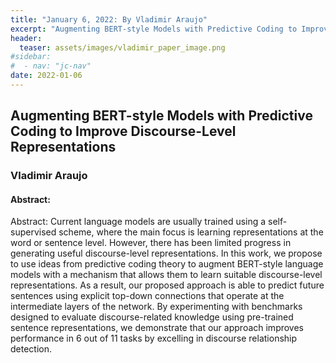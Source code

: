 ```yaml
---
title: "January 6, 2022: By Vladimir Araujo"
excerpt: "Augmenting BERT-style Models with Predictive Coding to Improve Discourse-Level Representations"
header:
  teaser: assets/images/vladimir_paper_image.png
#sidebar:
#  - nav: "jc-nav"
date: 2022-01-06
---
```


## Augmenting BERT-style Models with Predictive Coding to Improve Discourse-Level Representations

### Vladimir Araujo

#### Abstract:
Abstract:
Current language models are usually trained using a self-supervised scheme, where the main focus is learning representations at the word or sentence level. However, there has been limited progress in generating useful discourse-level representations. In this work, we propose to use ideas from predictive coding theory to augment BERT-style language models with a mechanism that allows them to learn suitable discourse-level representations. As a result, our proposed approach is able to predict future sentences using explicit top-down connections that operate at the intermediate layers of the network. By experimenting with benchmarks designed to evaluate discourse-related knowledge using pre-trained sentence representations, we demonstrate that our approach improves performance in 6 out of 11 tasks by excelling in discourse relationship detection.
